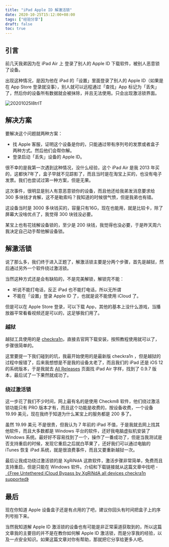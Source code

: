 ```yaml
---
title: "iPad Apple ID 解激活锁"
date: 2020-10-25T15:12:00+08:00
tags: ["经验分享"] 
draft: false
toc: true
---
```


## 引言

前几天我弟因为在 iPad Air 上 登录了别人的 Apple ID 下载软件，被别人恶意锁了设备。

出现这种情况，是因为他在 iPad 的「设置」里面登录了别人的 Apple ID（如果是在 App Store 登录就没事），别人就可以远程通过「查找」App 标记为「丢失」了，然后你的设备所有数据就会被抹除，并且无法使用。只会出现激活锁界面。

![20201025I8trlT](https://blog-1251237404.cos.ap-guangzhou.myqcloud.com/20201025I8trlT.png)

## 解决方案

要解决这个问题就两种方案：

- 找 Apple 客服，证明这个设备是你的，只能通过带有序列号的发票或者盒子两种方式。然后他们会帮你解。
- 登录启动「丢失」设备的 Apple ID。

很不幸的是我第一次遇到这种情况，没什么经验，这个 iPad Air 是我 2013 年买的，这都快7年了，盒子早就不见踪影了，而且当时是在淘宝上买的，也没有电子发票。我们也尝试过第一种方案，但是无果。

这次事件，很明显是别人有意恶意锁你的设备，而且他还给我弟发消息要求给 300 多块钱才肯解，这不是勒索吗？我知道的时候很气愤，但是我弟也有错。

这设备当时是 3000 多块钱买的，容量只有16G，现在也能用，就是比较卡，除了屏幕大没啥优点了，我觉得 300 块钱没必要。

某宝上也有花钱解设备锁的，至少是 200 块钱，我觉得也没必要，于是昨天周六我决定自己动手帮他解设备锁。

## 解激活锁

说了那么多，我们终于进入正题了，解激活锁主要是分两个步骤，首先是越狱，然后通过另外一个软件绕过激活锁。

当然这种方式还是会有缺陷的，不是完美解锁，解锁完不能：

- 听说不能打电话，反正 iPad 也不能打电话，所以无所谓
- 不能在「设置」登录 Apple ID 了，也就是说不能使用 iCloud 了。

但是可以在 Apple Store 登录，可以下载 App，其他的基本上没什么游戏，当播放器平常看看视频还是可以的，这足够我们用了。

### 越狱

越狱工具使用的是 [checkra1n](https://checkra.in/)，直接去官网下载安装，按照教程使用就可以了，步骤很简单的。

这里要提一下我们碰到的坑，我最开始使用的是最新版 checkra1n ，但是越狱的过程中报错了，后来我想想是不是我的设备太老了，而且我们的 iPad 还是 iOS 12 的系统版本，于是我就去 [All Releases](https://checkra.in/releases/) 页面找 iPad Air 字样，找到了 0.9.7 版本，最后试了一下果然就成功了。

### 绕过激活锁

这一步花了我们不少时间，网上最有名的是使用 Checkm8 软件，他们绕过激活锁功能只有 PRO 版本才有，而且这个功能是收费的，按设备收费，一个设备 19.99 美元，现在我终于知道为什么某宝上的服务都是 200 多了。

虽然 19.99 美元 不是很贵，但我认为 7 年前的 iPad 不值，于是我就去网上找其他软件，而且大多数都是 Windows 平台的软件，还好我电脑虚拟机安装了 Windows 系统。最好好不容易找到了一个，操作了一番成功了，但是当我测试是否支持重启的时候，发现它重启之后就白苹果了，还好我们可以通过电脑的 iTunes 恢复 iPad 系统，就是很浪费事件，而且又要重新越狱一次。

最后让我成功绕过激活锁的是 XgRiNdA 这款软件，激活步骤非常简单，免费而且支持重启，但是只能在 Windows 软件。介绍和下载链接就从这篇文章中找吧 - [《Free Untethered iCloud Bypass by XgRiNdA all devices checkra1n supported》](https://myicloud.info/free-untethered-icloud-bypass-by-xgrinda-all-devices-checkra1n/)

## 最后

现在你知道 Apple 设备盒子还是有点用的了吧，建议你回头有时间把盒子上的序列号拍下来。

当然我知道解 Apple ID 激活锁的设备也有可能是非正常渠道获取到的，所以这篇文章我的主要目的并不是在教你如何解 Apple ID 激活锁，而是分享我的经验，以及一点安全知识。如果这篇文章对你有帮助，那就把它分享给更多人吧。